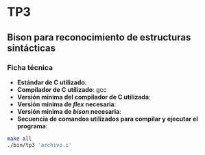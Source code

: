 # TP3
## Bison para reconocimiento de estructuras sintácticas

### Ficha técnica
- **Estándar de C utilizado**: 
- **Compilador de C utilizado**: gcc
- **Versión mínima del compilador de C utilizada**: 
- **Versión mínima de *flex* necesaria**: 
- **Versión mínima de *bison* necesaria**: 
- **Secuencia de comandos utilizados para compilar y ejecutar el programa**: 
```bash
make all
./bin/tp3 'archivo.i'
```